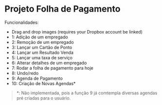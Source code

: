 
# Projeto Folha de Pagamento
  Funcionalidades:
  
  - Drag and drop images (requires your Dropbox account be linked)
  - 1: Adição de um empregado
  - 2: Remoção de um empregado
  - 3: Lançar um Cartão de Ponto
  - 4: Lançar um Resultado Venda
  - 5: Lançar uma taxa de serviço 
  - 6: Alterar detalhes de um empregado
  - 7: Rodar a folha de pagamento para hoje
  - 8: Undo/redo
  - 9: Agenda de Pagamento
  - 10: Criação de Novas Agendas*
 
> *: Não implementada, pois a função 9
> já comtempla diversas agendas pré
> criadas para o usuário.
